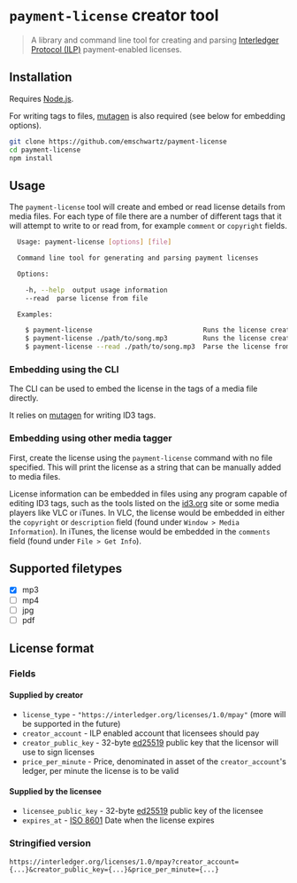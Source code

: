# `payment-license` creator tool

> A library and command line tool for creating and parsing [Interledger Protocol (ILP)](https://interledger.org) payment-enabled licenses.

## Installation

Requires [Node.js](https://nodejs.org).

For writing tags to files, [mutagen](https://mutagen.readthedocs.org) is also required (see below for embedding options).

```sh
git clone https://github.com/emschwartz/payment-license
cd payment-license
npm install
```

## Usage

The `payment-license` tool will create and embed or read license details from media files. For each type of file there are a number of different tags that it will attempt to write to or read from, for example `comment` or `copyright` fields.

```sh
  Usage: payment-license [options] [file]

  Command line tool for generating and parsing payment licenses

  Options:

    -h, --help  output usage information
    --read  parse license from file

  Examples:

    $ payment-license                            Runs the license creator tool and prints the output
    $ payment-license ./path/to/song.mp3         Runs the license creator and attaches license to file
    $ payment-license --read ./path/to/song.mp3  Parse the license from the file

```

### Embedding using the CLI

The CLI can be used to embed the license in the tags of a media file directly.

It relies on [mutagen](https://mutagen.readthedocs.org) for writing ID3 tags.

### Embedding using other media tagger

First, create the license using the `payment-license` command with no file specified. This will print the license as a string that can be manually added to media files.

License information can be embedded in files using any program capable of editing ID3 tags, such as the tools listed on the [id3.org](http://id3.org/Implementations) site or some media players like VLC or iTunes. In VLC, the license would be embedded in either the `copyright` or `description` field (found under `Window > Media Information`). In iTunes, the license would be embedded in the `comments` field (found under `File > Get Info`).

## Supported filetypes

- [x] mp3
- [ ] mp4
- [ ] jpg
- [ ] pdf

## License format

### Fields

#### Supplied by creator

* `license_type` - `"https://interledger.org/licenses/1.0/mpay"` (more will be supported in the future)
* `creator_account` - ILP enabled account that licensees should pay
* `creator_public_key` - 32-byte [ed25519](https://ed25519.cr.yp.to) public key that the licensor will use to sign licenses
* `price_per_minute` - Price, denominated in asset of the `creator_account`'s ledger, per minute the license is to be valid

#### Supplied by the licensee

* `licensee_public_key` - 32-byte [ed25519](https://ed25519.cr.yp.to) public key of the licensee
* `expires_at` - [ISO 8601](https://en.wikipedia.org/wiki/ISO_8601) Date when the license expires

### Stringified version

`https://interledger.org/licenses/1.0/mpay?creator_account={...}&creator_public_key={...}&price_per_minute={...}`
